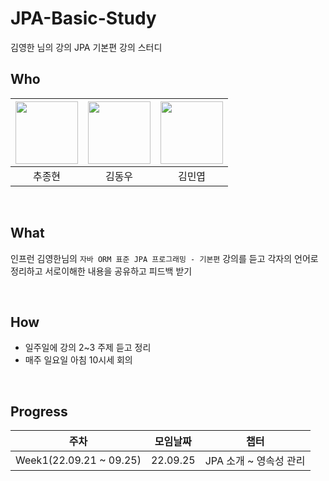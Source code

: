 # JPA-Basic-Study
김영한 님의 강의 JPA 기본편 강의 스터디

## Who

| [<img src="https://avatars.githubusercontent.com/jonghyunhub" width="100">](https://github.com/jonghyunhub) | [<img src="https://avatars.githubusercontent.com/wellbeing-dough" width="100">](https://github.com/godtaehee) | [<img src="https://avatars.githubusercontent.com/alsduq1117" width="100">](https://github.com/godtaehee) |
| :---------------------------------------------------------------------------------------------------: | :-----------------------------------------------------------------------------------------------------: | :-----------------------------------------------------------------------------------------------------: |
|                                                추종현                                                 |                                                 김동우                                                  |                                                김민엽                                                 

<br />

## What

인프런 김영한님의  `자바 ORM 표준 JPA 프로그래밍 - 기본편` 강의를 듣고 각자의 언어로 정리하고 서로이해한 내용을 공유하고 피드백 받기

<br />

## How

- 일주일에 강의 2~3 주제 듣고  정리
- 매주 일요일 아침 10시세 회의

<br />

## Progress

| 주차                     | 모임날짜 |             챕터       |
| ------------------------ | -------- | --------------------- |
| Week1(22.09.21 ~ 09.25)  | 22.09.25 | JPA 소개 ~  영속성 관리   |
